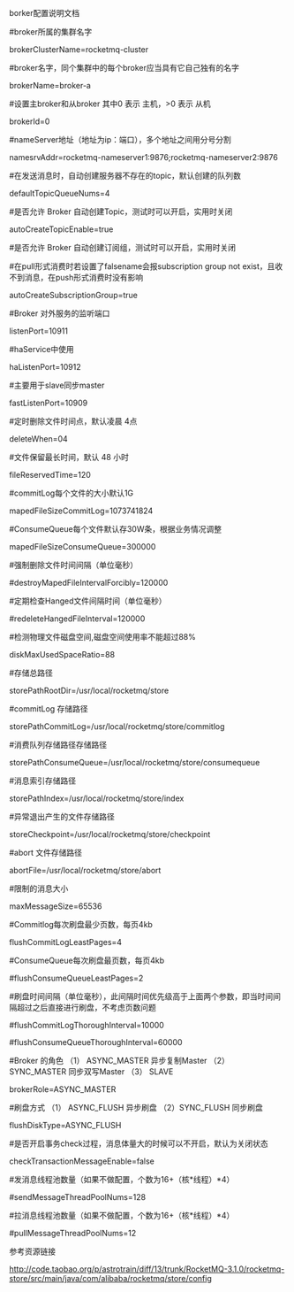 borker配置说明文档

#broker所属的集群名字

brokerClusterName=rocketmq-cluster

#broker名字，同个集群中的每个broker应当具有它自己独有的名字

brokerName=broker-a

#设置主broker和从broker  其中0 表示 主机，>0 表示 从机

brokerId=0

#nameServer地址（地址为ip：端口），多个地址之间用分号分割

namesrvAddr=rocketmq-nameserver1:9876;rocketmq-nameserver2:9876

#在发送消息时，自动创建服务器不存在的topic，默认创建的队列数

defaultTopicQueueNums=4

#是否允许 Broker 自动创建Topic，测试时可以开启，实用时关闭

autoCreateTopicEnable=true

#是否允许 Broker 自动创建订阅组，测试时可以开启，实用时关闭

#在pull形式消费时若设置了falsename会报subscription group not exist，且收不到消息，在push形式消费时没有影响

autoCreateSubscriptionGroup=true

#Broker 对外服务的监听端口

listenPort=10911

#haService中使用

haListenPort=10912

#主要用于slave同步master

fastListenPort=10909

#定时删除文件时间点，默认凌晨 4点

deleteWhen=04

#文件保留最长时间，默认 48 小时

fileReservedTime=120

#commitLog每个文件的大小默认1G

mapedFileSizeCommitLog=1073741824

#ConsumeQueue每个文件默认存30W条，根据业务情况调整

mapedFileSizeConsumeQueue=300000

#强制删除文件时间间隔（单位毫秒）

#destroyMapedFileIntervalForcibly=120000

#定期检查Hanged文件间隔时间（单位毫秒）

#redeleteHangedFileInterval=120000

#检测物理文件磁盘空间,磁盘空间使用率不能超过88%

diskMaxUsedSpaceRatio=88

#存储总路径

storePathRootDir=/usr/local/rocketmq/store

#commitLog 存储路径

storePathCommitLog=/usr/local/rocketmq/store/commitlog

#消费队列存储路径存储路径

storePathConsumeQueue=/usr/local/rocketmq/store/consumequeue

#消息索引存储路径

storePathIndex=/usr/local/rocketmq/store/index

#异常退出产生的文件存储路径

storeCheckpoint=/usr/local/rocketmq/store/checkpoint

#abort 文件存储路径

abortFile=/usr/local/rocketmq/store/abort

#限制的消息大小

maxMessageSize=65536

#Commitlog每次刷盘最少页数，每页4kb

flushCommitLogLeastPages=4

#ConsumeQueue每次刷盘最页数，每页4kb

#flushConsumeQueueLeastPages=2

#刷盘时间间隔（单位毫秒），此间隔时间优先级高于上面两个参数，即当时间间隔超过之后直接进行刷盘，不考虑页数问题

#flushCommitLogThoroughInterval=10000

#flushConsumeQueueThoroughInterval=60000

#Broker 的角色 （1） ASYNC_MASTER 异步复制Master （2） SYNC_MASTER 同步双写Master （3） SLAVE

brokerRole=ASYNC_MASTER

#刷盘方式 （1） ASYNC_FLUSH 异步刷盘  （2）SYNC_FLUSH 同步刷盘

flushDiskType=ASYNC_FLUSH

#是否开启事务check过程，消息体量大的时候可以不开启，默认为关闭状态

checkTransactionMessageEnable=false

#发消息线程池数量（如果不做配置，个数为16+（核*线程）*4）

#sendMessageThreadPoolNums=128

#拉消息线程池数量（如果不做配置，个数为16+（核*线程）*4）

#pullMessageThreadPoolNums=12



参考资源链接

http://code.taobao.org/p/astrotrain/diff/13/trunk/RocketMQ-3.1.0/rocketmq-store/src/main/java/com/alibaba/rocketmq/store/config